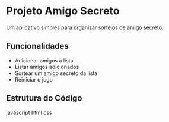 # Projeto Amigo Secreto

Um aplicativo simples para organizar sorteios de amigo secreto. 

## Funcionalidades

- Adicionar amigos à lista
- Listar amigos adicionados
- Sortear um amigo secreto da lista
- Reiniciar o jogo

## Estrutura do Código

javascript
html
css